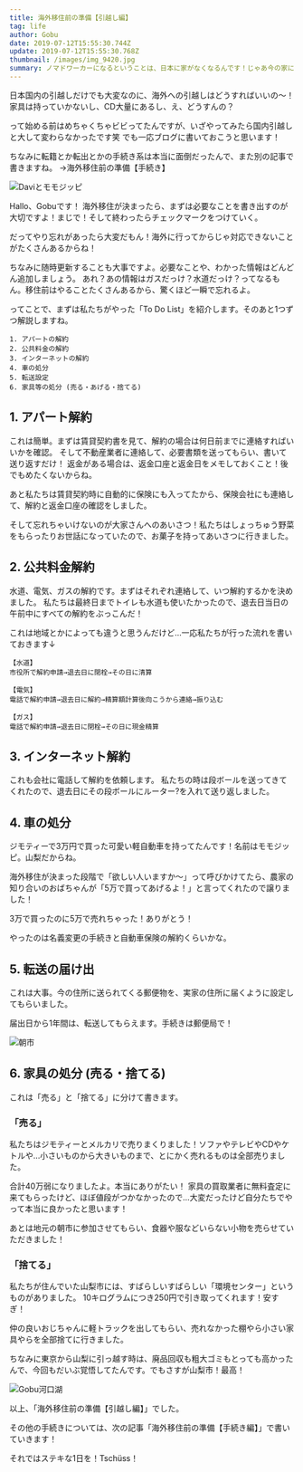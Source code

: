 ```yaml
---
title: 海外移住前の準備【引越し編】
tag: life
author: Gobu
date: 2019-07-12T15:55:30.744Z
update: 2019-07-12T15:55:30.768Z
thumbnail: /images/img_9420.jpg
summary: ノマドワーカーになるということは、日本に家がなくなるんです！じゃあ今の家にあるものはどうするの？手続きは？
---
```

日本国内の引越しだけでも大変なのに、海外への引越しはどうすればいいの〜！
家具は持っていかないし、CD大量にあるし、え、どうすんの？

って始める前はめちゃくちゃビビってたんですが、いざやってみたら国内引越しと大して変わらなかったです笑
でも一応ブログに書いておこうと思います！

ちなみに転籍とか転出とかの手続き系は本当に面倒だったんで、また別の記事で書きますね。
→海外移住前の準備【手続き】

![Daviとモモジッピ](/images/img_9856.jpg "Daviとモモジッピ")

Hallo、Gobuです！
海外移住が決まったら、まずは必要なことを書き出すのが大切ですよ！まじで！そして終わったらチェックマークをつけていく。

だってやり忘れがあったら大変だもん！海外に行ってからじゃ対応できないことがたくさんあるからね！

ちなみに随時更新することも大事ですよ。必要なことや、わかった情報はどんどん追加しましょう。
あれ？あの情報はガスだっけ？水道だっけ？ってなるもん。移住前はやることたくさんあるから、驚くほど一瞬で忘れるよ。

ってことで、まずは私たちがやった「To Do List」を紹介します。そのあと1つずつ解説しますね。

```
1. アパートの解約
2. 公共料金の解約
3. インターネットの解約
4. 車の処分
5. 転送設定
6. 家具等の処分 (売る・あげる・捨てる)
```

## 1. アパート解約
これは簡単。まずは賃貸契約書を見て、解約の場合は何日前までに連絡すればいいかを確認。
そして不動産業者に連絡して、必要書類を送ってもらい、書いて送り返すだけ！
返金がある場合は、返金口座と返金日をメモしておくこと！後でもめたくないからね。

あと私たちは賃貸契約時に自動的に保険にも入ってたから、保険会社にも連絡して、解約と返金口座の確認をしました。

そして忘れちゃいけないのが大家さんへのあいさつ！私たちはしょっちゅう野菜をもらったりお世話になっていたので、お菓子を持ってあいさつに行きました。

## 2. 公共料金解約
水道、電気、ガスの解約です。まずはそれぞれ連絡して、いつ解約するかを決めました。
私たちは最終日までトイレも水道も使いたかったので、退去日当日の午前中にすべての解約をぶっこんだ！

これは地域とかによっても違うと思うんだけど…一応私たちが行った流れを書いておきます↓

```
【水道】
市役所で解約申請→退去日に閉栓→その日に清算

【電気】
電話で解約申請→退去日に解約→精算額計算後向こうから連絡→振り込む

【ガス】
電話で解約申請→退去日に閉栓→その日に現金精算
```

## 3. インターネット解約
これも会社に電話して解約を依頼します。
私たちの時は段ボールを送ってきてくれたので、退去日にその段ボールにルーター?を入れて送り返しました。

## 4. 車の処分
ジモティーで3万円で買った可愛い軽自動車を持ってたんです！名前はモモジッピ。山梨だからね。

海外移住が決まった段階で「欲しい人いますか〜」って呼びかけてたら、農家の知り合いのおばちゃんが「5万で買ってあげるよ！」と言ってくれたので譲りました！

3万で買ったのに5万で売れちゃった！ありがとう！

やったのは名義変更の手続きと自動車保険の解約くらいかな。

## 5. 転送の届け出
これは大事。今の住所に送られてくる郵便物を、実家の住所に届くように設定してもらいました。

届出日から1年間は、転送してもらえます。手続きは郵便局で！

![朝市](/images/img_9422.jpg "朝市")

## 6. 家具の処分 (売る・捨てる)
これは「売る」と「捨てる」に分けて書きます。

### 「売る」
私たちはジモティーとメルカリで売りまくりました！ソファやテレビやCDやケトルや…小さいものから大きいものまで、とにかく売れるものは全部売りました。

合計40万弱になりましたよ。本当にありがたい！
家具の買取業者に無料査定に来てもらったけど、ほぼ値段がつかなかったので…大変だったけど自分たちでやって本当に良かったと思います！

あとは地元の朝市に参加させてもらい、食器や服などいらない小物を売らせていただきました！

### 「捨てる」
私たちが住んでいた山梨市には、すばらしいすばらしい「環境センター」というものがありました。
10キログラムにつき250円で引き取ってくれます！安すぎ！

仲の良いおじちゃんに軽トラックを出してもらい、売れなかった棚やら小さい家具やらを全部捨てに行きました。

ちなみに東京から山梨に引っ越す時は、廃品回収も粗大ゴミもとっても高かったんで、今回もだいぶ覚悟してたんです。でもさすが山梨市！最高！

![Gobu河口湖](/images/img_9769.jpg "Gobu河口湖")

以上、「海外移住前の準備【引越し編】」でした。

その他の手続きについては、次の記事「海外移住前の準備【手続き編】」で書いていきます！

それではステキな1日を！Tschüss！
